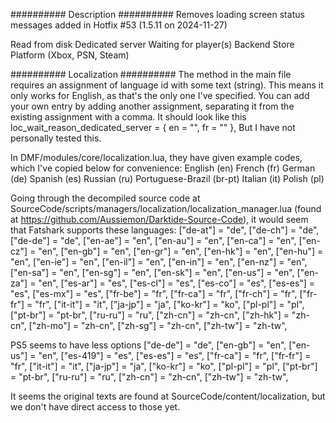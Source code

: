 ##########
Description
##########
Removes loading screen status messages added in Hotfix #53 (1.5.11 on 2024-11-27)

Read from disk
﻿Dedicated server
﻿Waiting for player(s)
﻿Backend
﻿Store
Platform (Xbox, PSN, Steam)

##########
Localization
##########
The method in the main file requires an assignment of language id with some text (string). This means it only works for English, as that's the only one I've specified. You can add your own entry by adding another assignment, separating it from the existing assignment with a comma. 
It should look like this
  loc_wait_reason_dedicated_server = {
    en = "",
    fr = ""
  },
But I have not personally tested this.

In DMF/modules/core/localization.lua, they have given example codes, which I've copied below for convenience:
        English (en)
        French (fr)
        German (de)
        Spanish (es)
        Russian (ru)
        Portuguese-Brazil (br-pt)
        Italian (it)
        Polish (pl)

Going through the decompiled source code at SourceCode/scripts/managers/localization/localization_manager.lua (found at https://github.com/Aussiemon/Darktide-Source-Code), it would seem that Fatshark supports these languages:
        ["de-at"] = "de",
		["de-ch"] = "de",
		["de-de"] = "de",
		["en-ae"] = "en",
		["en-au"] = "en",
		["en-ca"] = "en",
		["en-cz"] = "en",
		["en-gb"] = "en",
		["en-gr"] = "en",
		["en-hk"] = "en",
		["en-hu"] = "en",
		["en-ie"] = "en",
		["en-il"] = "en",
		["en-in"] = "en",
		["en-nz"] = "en",
		["en-sa"] = "en",
		["en-sg"] = "en",
		["en-sk"] = "en",
		["en-us"] = "en",
		["en-za"] = "en",
		["es-ar"] = "es",
		["es-cl"] = "es",
		["es-co"] = "es",
		["es-es"] = "es",
		["es-mx"] = "es",
		["fr-be"] = "fr",
		["fr-ca"] = "fr",
		["fr-ch"] = "fr",
		["fr-fr"] = "fr",
		["it-it"] = "it",
		["ja-jp"] = "ja",
		["ko-kr"] = "ko",
		["pl-pl"] = "pl",
		["pt-br"] = "pt-br",
		["ru-ru"] = "ru",
		["zh-cn"] = "zh-cn",
		["zh-hk"] = "zh-cn",
		["zh-mo"] = "zh-cn",
		["zh-sg"] = "zh-cn",
		["zh-tw"] = "zh-tw",

PS5 seems to have less options
		["de-de"] = "de",
		["en-gb"] = "en",
		["en-us"] = "en",
		["es-419"] = "es",
		["es-es"] = "es",
		["fr-ca"] = "fr",
		["fr-fr"] = "fr",
		["it-it"] = "it",
		["ja-jp"] = "ja",
		["ko-kr"] = "ko",
		["pl-pl"] = "pl",
		["pt-br"] = "pt-br",
		["ru-ru"] = "ru",
		["zh-cn"] = "zh-cn",
		["zh-tw"] = "zh-tw",

It seems the original texts are found at SourceCode/content/localization, but we don't have direct access to those yet.
